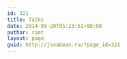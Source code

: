```yaml
---
id: 321
title: Talks
date: 2014-09-20T05:23:51+00:00
author: root
layout: page
guid: http://javabean.ru/?page_id=321
---
```

